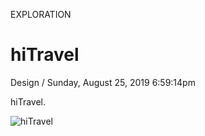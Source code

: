 <p class="type">EXPLORATION</p>

# hiTravel

<p class="meta">Design  /  Sunday, August 25, 2019 6:59:14pm</p>

hiTravel.

![hiTravel](https://farooq-agent.web.app/assets/images/works/details/197-hitravel/hitravel.jpg)
